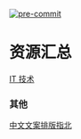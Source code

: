 [![pre-commit](https://img.shields.io/badge/pre--commit-enabled-brightgreen?logo=pre-commit&logoColor=white)](https://github.com/pre-commit/pre-commit)

资源汇总
======

[IT 技术](./it/README.md)

### 其他

[中文文案排版指北](https://github.com/mzlogin/chinese-copywriting-guidelines)
